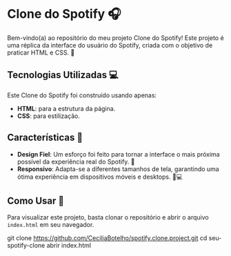 # Clone do Spotify 🎧

Bem-vindo(a) ao repositório do meu projeto Clone do Spotify! Este projeto é uma réplica da interface do usuário do Spotify, criada com o objetivo de praticar HTML e CSS. 🚀

## Tecnologias Utilizadas 💻

Este Clone do Spotify foi construído usando apenas:

- **HTML**: para a estrutura da página.
- **CSS**: para estilização.

## Características 🌟

- **Design Fiel**: Um esforço foi feito para tornar a interface o mais próxima possível da experiência real do Spotify. 🎨
- **Responsivo**: Adapta-se a diferentes tamanhos de tela, garantindo uma ótima experiência em dispositivos móveis e desktops. 📱💻


## Como Usar 📖

Para visualizar este projeto, basta clonar o repositório e abrir o arquivo `index.html` em seu navegador.

git clone https://github.com/CeciliaBotelho/spotify.clone.project.git
cd seu-spotify-clone
abrir index.html
